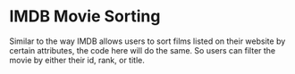 # IMDB Movie Sorting
 Similar to the way IMDB allows users to sort films listed on their website by certain attributes, the code here will do the same. So users can filter the movie by either their id, rank, or title. 
